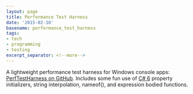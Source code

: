 ```yaml
---
layout: page
title: Performance Test Harness
date: '2015-02-10'
basename: performance_test_harness
tags:
- tech
- programming
- testing
excerpt_separator: <!--more-->
---
```



A lightweight performance test harness for Windows console apps: <a
href="https://github.com/stephenfuqua/PerfTestHarness/tree/master">PerfTestHarness
on GitHub</a>. Includes some fun use of <a
href="https://msdn.microsoft.com/en-us/magazine/dn802602.aspx">C# 6</a> property
initializers, string interpolation, nameof(), and expression bodied functions.
